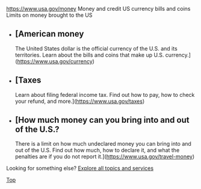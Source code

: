 

https://www.usa.gov/money
Money and credit
US currency bills and coins
Limits on money brought to the US

* [American money
  --------------

  The United States dollar is the official currency of the U.S. and its territories. Learn about the bills and coins that make up U.S. currency.](https://www.usa.gov/currency)
* [Taxes
  -----

  Learn about filing federal income tax. Find out how to pay, how to check your refund, and more.](https://www.usa.gov/taxes)
* [How much money can you bring into and out of the U.S.?
  ------------------------------------------------------

  There is a limit on how much undeclared money you can bring into and out of the U.S. Find out how much, how to declare it, and what the penalties are if you do not report it.](https://www.usa.gov/travel-money)

Looking for something else?
[Explore all topics and services](https://www.usa.gov/#all-topics-header)

[Top](#main-content)
